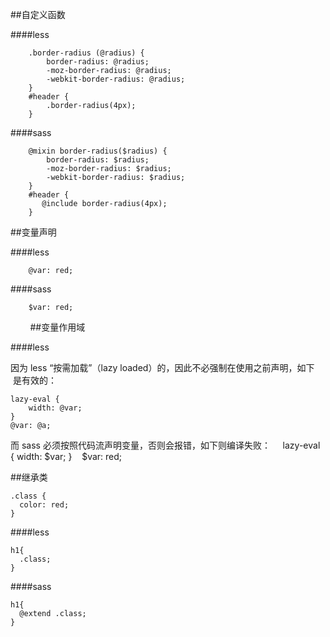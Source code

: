 ##自定义函数

####less

        .border-radius (@radius) {
            border-radius: @radius;
            -moz-border-radius: @radius;
            -webkit-border-radius: @radius;
        }
        #header {
            .border-radius(4px);
        }
        
####sass

        @mixin border-radius($radius) {
            border-radius: $radius;
            -moz-border-radius: $radius;
            -webkit-border-radius: $radius;
        }
        #header {
           @include border-radius(4px);
        }

##变量声明

####less
        
        @var: red;
        
####sass

        $var: red;
        
##变量作用域

####less

因为 less “按需加载”（lazy loaded）的，因此不必强制在使用之前声明，如下  是有效的：

    lazy-eval {
        width: @var;
    }
    @var: @a;
    
而 sass 必须按照代码流声明变量，否则会报错，如下则编译失败：
    
    lazy-eval {
        width: $var;
    }
    $var: red;

##继承类

    .class {
      color: red;
    }
  
####less
  
    h1{
      .class;
    }

####sass

    h1{
      @extend .class;
    }
